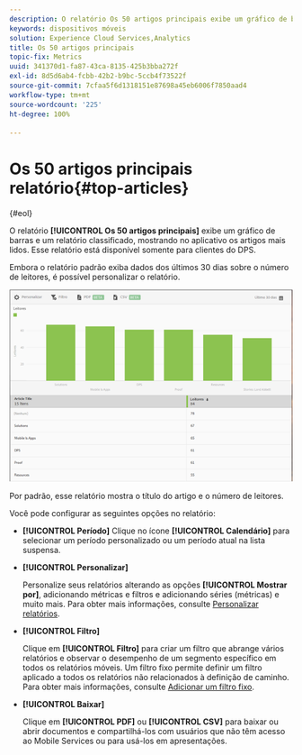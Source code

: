 ```yaml
---
description: O relatório Os 50 artigos principais exibe um gráfico de barras e um relatório classificado que exibe os artigos mais lidos exibidos através do aplicativo. Esse relatório está disponível somente para clientes do Digital Publishing Suites (DPS).
keywords: dispositivos móveis
solution: Experience Cloud Services,Analytics
title: Os 50 artigos principais
topic-fix: Metrics
uuid: 341370d1-fa87-43ca-8135-425b3bba272f
exl-id: 8d5d6ab4-fcbb-42b2-b9bc-5ccb4f73522f
source-git-commit: 7cfaa5f6d1318151e87698a45eb6006f7850aad4
workflow-type: tm+mt
source-wordcount: '225'
ht-degree: 100%

---
```


# Os 50 artigos principais relatório{#top-articles}

{#eol}

O relatório **[!UICONTROL Os 50 artigos principais]** exibe um gráfico de barras e um relatório classificado, mostrando no aplicativo os artigos mais lidos. Esse relatório está disponível somente para clientes do DPS.

Embora o relatório padrão exiba dados dos últimos 30 dias sobre o número de leitores, é possível personalizar o relatório.

![](assets/dps_top_50.png)

Por padrão, esse relatório mostra o título do artigo e o número de leitores.

Você pode configurar as seguintes opções no relatório:

* **[!UICONTROL Período]**
Clique no ícone **[!UICONTROL Calendário]** para selecionar um período personalizado ou um período atual na lista suspensa.

* **[!UICONTROL Personalizar]**

   Personalize seus relatórios alterando as opções **[!UICONTROL Mostrar por]**, adicionando métricas e filtros e adicionando séries (métricas) e muito mais. Para obter mais informações, consulte [Personalizar relatórios](/help/using/usage/reports-customize/reports-customize.md).

* **[!UICONTROL Filtro]**

   Clique em **[!UICONTROL Filtro]** para criar um filtro que abrange vários relatórios e observar o desempenho de um segmento específico em todos os relatórios móveis. Um filtro fixo permite definir um filtro aplicado a todos os relatórios não relacionados à definição de caminho. Para obter mais informações, consulte [Adicionar um filtro fixo](/help/using/usage/reports-customize/t-sticky-filter.md).

* **[!UICONTROL Baixar]**

   Clique em **[!UICONTROL PDF]** ou **[!UICONTROL CSV]** para baixar ou abrir documentos e compartilhá-los com usuários que não têm acesso ao Mobile Services ou para usá-los em apresentações.
